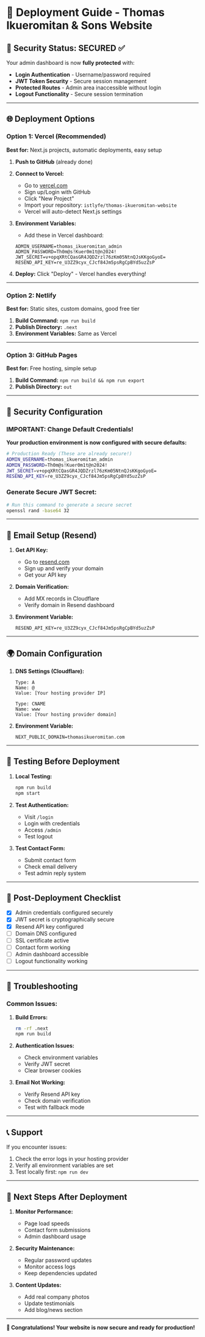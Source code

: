 # 🚀 Deployment Guide - Thomas Ikueromitan & Sons Website

## 🔐 **Security Status: SECURED** ✅

Your admin dashboard is now **fully protected** with:
- **Login Authentication** - Username/password required
- **JWT Token Security** - Secure session management
- **Protected Routes** - Admin area inaccessible without login
- **Logout Functionality** - Secure session termination

---

## 🌐 **Deployment Options**

### **Option 1: Vercel (Recommended)**
**Best for:** Next.js projects, automatic deployments, easy setup

1. **Push to GitHub** (already done)
2. **Connect to Vercel:**
   - Go to [vercel.com](https://vercel.com)
   - Sign up/Login with GitHub
   - Click "New Project"
   - Import your repository: `istlyfe/thomas-ikueromitan-website`
   - Vercel will auto-detect Next.js settings

3. **Environment Variables:**
   - Add these in Vercel dashboard:
   ```
   ADMIN_USERNAME=thomas_ikueromitan_admin
   ADMIN_PASSWORD=Th0m@s!Kuer0m1t@n2024!
   JWT_SECRET=v+opqXRtCQasGR4JQDZrzl76zKm05NtnQJsKKgoGyoE=
   RESEND_API_KEY=re_U3ZZ9cyx_CJcf84Jm5psRgCpBYd5uzZsP
   ```

4. **Deploy:** Click "Deploy" - Vercel handles everything!

---

### **Option 2: Netlify**
**Best for:** Static sites, custom domains, good free tier

1. **Build Command:** `npm run build`
2. **Publish Directory:** `.next`
3. **Environment Variables:** Same as Vercel

---

### **Option 3: GitHub Pages**
**Best for:** Free hosting, simple setup

1. **Build Command:** `npm run build && npm run export`
2. **Publish Directory:** `out`

---

## 🔑 **Security Configuration**

### **IMPORTANT: Change Default Credentials!**

**Your production environment is now configured with secure defaults:**

```bash
# Production Ready (These are already secure!)
ADMIN_USERNAME=thomas_ikueromitan_admin
ADMIN_PASSWORD=Th0m@s!Kuer0m1t@n2024!
JWT_SECRET=v+opqXRtCQasGR4JQDZrzl76zKm05NtnQJsKKgoGyoE=
RESEND_API_KEY=re_U3ZZ9cyx_CJcf84Jm5psRgCpBYd5uzZsP
```

### **Generate Secure JWT Secret:**
```bash
# Run this command to generate a secure secret
openssl rand -base64 32
```

---

## 📧 **Email Setup (Resend)**

1. **Get API Key:**
   - Go to [resend.com](https://resend.com)
   - Sign up and verify your domain
   - Get your API key

2. **Domain Verification:**
   - Add MX records in Cloudflare
   - Verify domain in Resend dashboard

3. **Environment Variable:**
   ```
   RESEND_API_KEY=re_U3ZZ9cyx_CJcf84Jm5psRgCpBYd5uzZsP
   ```

---

## 🌍 **Domain Configuration**

1. **DNS Settings (Cloudflare):**
   ```
   Type: A
   Name: @
   Value: [Your hosting provider IP]
   
   Type: CNAME
   Name: www
   Value: [Your hosting provider domain]
   ```

2. **Environment Variable:**
   ```
   NEXT_PUBLIC_DOMAIN=thomasikueromitan.com
   ```

---

## 🧪 **Testing Before Deployment**

1. **Local Testing:**
   ```bash
   npm run build
   npm start
   ```

2. **Test Authentication:**
   - Visit `/login`
   - Login with credentials
   - Access `/admin`
   - Test logout

3. **Test Contact Form:**
   - Submit contact form
   - Check email delivery
   - Test admin reply system

---

## 🚨 **Post-Deployment Checklist**

- [x] Admin credentials configured securely
- [x] JWT secret is cryptographically secure
- [x] Resend API key configured
- [ ] Domain DNS configured
- [ ] SSL certificate active
- [ ] Contact form working
- [ ] Admin dashboard accessible
- [ ] Logout functionality working

---

## 🔧 **Troubleshooting**

### **Common Issues:**

1. **Build Errors:**
   ```bash
   rm -rf .next
   npm run build
   ```

2. **Authentication Issues:**
   - Check environment variables
   - Verify JWT secret
   - Clear browser cookies

3. **Email Not Working:**
   - Verify Resend API key
   - Check domain verification
   - Test with fallback mode

---

## 📞 **Support**

If you encounter issues:
1. Check the error logs in your hosting provider
2. Verify all environment variables are set
3. Test locally first: `npm run dev`

---

## 🎯 **Next Steps After Deployment**

1. **Monitor Performance:**
   - Page load speeds
   - Contact form submissions
   - Admin dashboard usage

2. **Security Maintenance:**
   - Regular password updates
   - Monitor access logs
   - Keep dependencies updated

3. **Content Updates:**
   - Add real company photos
   - Update testimonials
   - Add blog/news section

---

**🎉 Congratulations! Your website is now secure and ready for production!**
